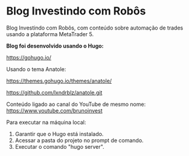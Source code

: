 # Blog Investindo com Robôs
Blog Investindo com Robôs, com conteúdo sobre automação de trades usando a plataforma MetaTrader 5.

**Blog foi desenvolvido usando o Hugo:**

https://gohugo.io/

Usando o tema Anatole:

https://themes.gohugo.io/themes/anatole/

https://github.com/lxndrblz/anatole.git

Conteúdo ligado ao canal do YouTube de mesmo nome:
https://www.youtube.com/brunoinvest

Para executar na máquina local:

1) Garantir que o Hugo está instalado.
2) Acessar a pasta do projeto no prompt de comando.
3) Executar o comando "hugo server".
